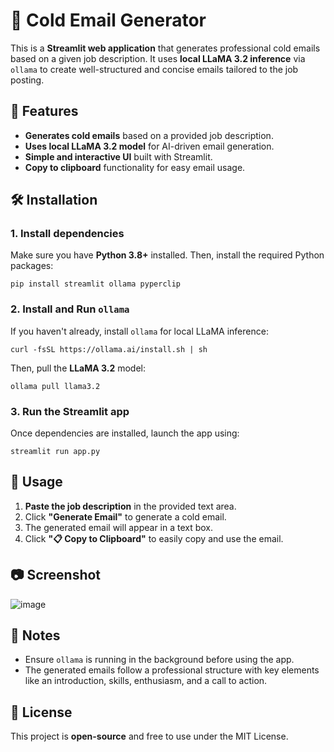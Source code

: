 📩 Cold Email Generator
=======================

This is a **Streamlit web application** that generates professional cold emails based on a given job description. It uses **local LLaMA 3.2 inference** via `ollama` to create well-structured and concise emails tailored to the job posting.

🚀 Features
-----------

*   **Generates cold emails** based on a provided job description.
*   **Uses local LLaMA 3.2 model** for AI-driven email generation.
*   **Simple and interactive UI** built with Streamlit.
*   **Copy to clipboard** functionality for easy email usage.

🛠️ Installation
----------------

### 1\. Install dependencies

Make sure you have **Python 3.8+** installed. Then, install the required Python packages:

`pip install streamlit ollama pyperclip` 

### 2\. Install and Run `ollama`

If you haven't already, install `ollama` for local LLaMA inference:

`curl -fsSL https://ollama.ai/install.sh | sh` 

Then, pull the **LLaMA 3.2** model:

`ollama pull llama3.2` 

### 3\. Run the Streamlit app

Once dependencies are installed, launch the app using:

`streamlit run app.py` 

📜 Usage
--------

1.  **Paste the job description** in the provided text area.
2.  Click **"Generate Email"** to generate a cold email.
3.  The generated email will appear in a text box.
4.  Click **"📋 Copy to Clipboard"** to easily copy and use the email.

📷 Screenshot
---------
![image](https://github.com/user-attachments/assets/d9689d2a-ab5b-4563-99db-472872b99f44)


📌 Notes
--------

*   Ensure `ollama` is running in the background before using the app.
*   The generated emails follow a professional structure with key elements like an introduction, skills, enthusiasm, and a call to action.

📝 License
----------

This project is **open-source** and free to use under the MIT License.

